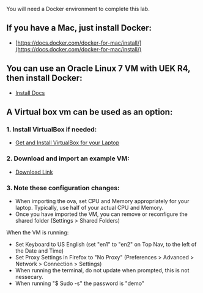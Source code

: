 You will need a Docker environment to complete this lab.  

## If you have a Mac, just install Docker:

* [https://docs.docker.com/docker-for-mac/install/](https://docs.docker.com/docker-for-mac/install/)

## You can use an Oracle Linux 7 VM with UEK R4, then install Docker:

* [Install Docs](https://docs.oracle.com/cd/E52668_01/E87205/html/section_install_upgrade_yum_docker.html)


## A Virtual box vm can be used as an option:

### 1. Install VirtualBox if needed:

* [Get and Install VirtualBox for your Laptop](http://www.oracle.com/technetwork/server-storage/virtualbox/overview/index.html)

### 2. Download and import an example VM:

* [Download Link](https://drive.google.com/open?id=1b_1Mdmwol8gjkcx4B_VmSLSPDOiBKYr1)

### 3. Note these configuration changes:

* When importing the ova, set CPU and Memory appropriately for your laptop.  Typically, use half of your actual CPU and Memory.
* Once you have imported the VM, you can remove or reconfigure the shared folder (Settings > Shared Folders)

When the VM is running:
* Set Keyboard to US English (set "en1" to "en2" on Top Nav, to the left of the Date and Time)
* Set Proxy Settings in Firefox to "No Proxy" (Preferences > Advanced > Network > Connection > Settings)
* When running the terminal, do not update when prompted, this is not nessecary.
* When running "$ Sudo -s" the password is "demo"
